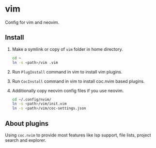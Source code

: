 # vim

Config for vim and neovim.

## Install

1. Make a symlink or copy of `vim` folder in home directory.

   ```sh
   cd ~
   ln -s <path>/vim .vim
   ```

2. Run `PlugInstall` command in vim to install vim plugins.

3. Run `CocInstall` command in vim to install coc.nvim based plugins.

4. Additionally copy neovim config files if you use neovim.

   ```sh
   cd ~/.config/nvim/
   ln -s <path>/vim/init.vim
   ln -s <path>/vim/coc-settings.json
   ```

## About plugins

Using `coc.nvim` to provide most features like lsp support, file lists, project
search and explorer.
